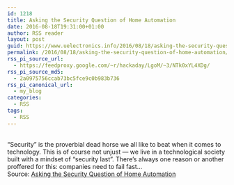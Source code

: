 ```yaml
---
id: 1218
title: Asking the Security Question of Home Automation
date: 2016-08-18T19:31:00+01:00
author: RSS reader
layout: post
guid: https://www.uelectronics.info/2016/08/18/asking-the-security-question-of-home-automation/
permalink: /2016/08/18/asking-the-security-question-of-home-automation/
rss_pi_source_url:
  - https://feedproxy.google.com/~r/hackaday/LgoM/~3/NTk0xYL4XDg/
rss_pi_source_md5:
  - 2a0975756ccab73bc5fce9c0b983b736
rss_pi_canonical_url:
  - my_blog
categories:
  - RSS
tags:
  - RSS
---
```

&#013;  
“Security” is the proverbial dead horse we all like to beat when it comes to technology. This is of course not unjust — we live in a technological society built with a mindset of “security last”. There’s always one reason or another proffered for this: companies need to fail fast…&#013;  
Source: <a href="https://feedproxy.google.com/~r/hackaday/LgoM/~3/NTk0xYL4XDg/" target="_blank">Asking the Security Question of Home Automation</a>